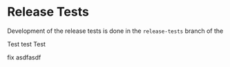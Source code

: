# Release Tests

Development of the release tests is done in the `release-tests` branch of the


Test
test
Test

fix
asdfasdf
